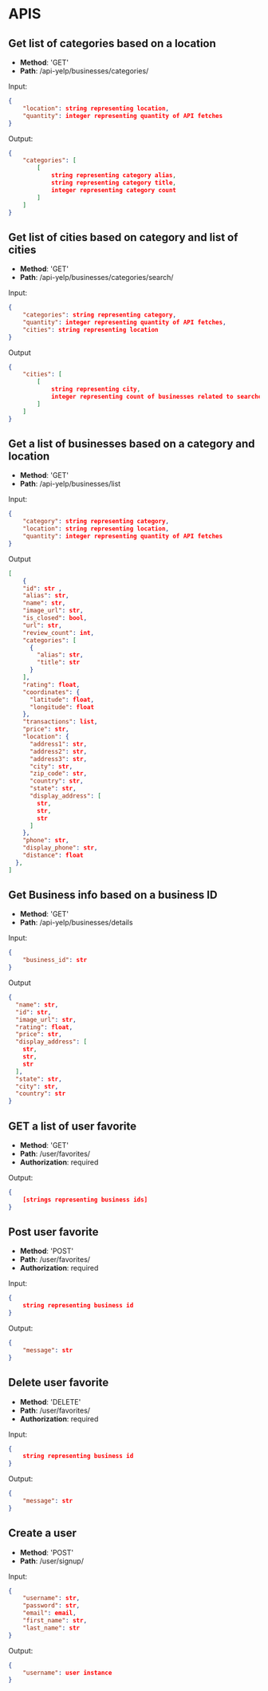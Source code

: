 # APIS

## Get list of categories based on a location

* **Method**: 'GET'
* **Path**: /api-yelp/businesses/categories/

Input:

```json
{
    "location": string representing location,
    "quantity": integer representing quantity of API fetches
}
```


Output:

```json
{
    "categories": [
        [
            string representing category alias,
            string representing category title,
            integer representing category count
        ]
    ]
}
```


## Get list of cities based on category and list of cities

* **Method**: 'GET'
* **Path**: /api-yelp/businesses/categories/search/

Input:

```json
{
    "categories": string representing category,
    "quantity": integer representing quantity of API fetches,
    "cities": string representing location
}
```


Output

```json
{
    "cities": [
        [
            string representing city,
            integer representing count of businesses related to searched category
        ]
    ]
}
```

## Get a list of businesses based on a category and location

* **Method**: 'GET'
* **Path**: /api-yelp/businesses/list

Input:

```json
{
    "category": string representing category,
    "location": string representing location,
    "quantity": integer representing quantity of API fetches
}
```


Output

```json
[
    { 
    "id": str ,
    "alias": str,
    "name": str,
    "image_url": str,
    "is_closed": bool,
    "url": str,
    "review_count": int,
    "categories": [
      {
        "alias": str,
        "title": str
      }
    ],
    "rating": float,
    "coordinates": {
      "latitude": float,
      "longitude": float
    },
    "transactions": list,
    "price": str,
    "location": {
      "address1": str,
      "address2": str,
      "address3": str,
      "city": str,
      "zip_code": str,
      "country": str,
      "state": str,
      "display_address": [
        str,
        str,
        str
      ]
    },
    "phone": str,
    "display_phone": str,
    "distance": float
  },    
]
```

## Get Business info based on a business ID

* **Method**: 'GET'
* **Path**: /api-yelp/businesses/details

Input:

```json
{
    "business_id": str
}
```


Output

```json
{
  "name": str,
  "id": str,
  "image_url": str,
  "rating": float,
  "price": str,
  "display_address": [
    str,
    str,
    str
  ],
  "state": str,
  "city": str,
  "country": str
}
```

## GET a list of user favorite 

* **Method**: 'GET'
* **Path**: /user/favorites/
* **Authorization**: required 
  
Output:

```json
{
    [strings representing business ids]
}
```

## Post user favorite

* **Method**: 'POST'
* **Path**: /user/favorites/
* **Authorization**: required 
  
Input:

```json
{
    string representing business id
}
```
Output:

```json
{
    "message": str
}
```

## Delete user favorite

* **Method**: 'DELETE'
* **Path**: /user/favorites/
* **Authorization**: required 
  
Input:

```json
{
    string representing business id
}
```
Output:

```json
{
    "message": str
}
```

## Create a user 

* **Method**: 'POST'
* **Path**: /user/signup/
  
Input:
```json
{
    "username": str,
    "password": str,
    "email": email,
    "first_name": str,
    "last_name": str
}
```

Output:
```json
{
    "username": user instance
}
```


